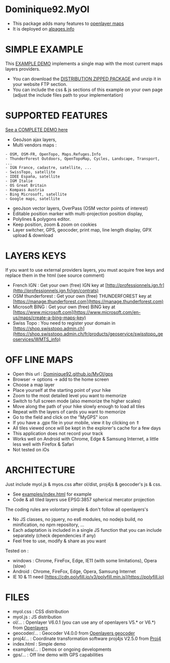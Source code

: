 Dominique92.MyOl
================
* This package adds many features to [openlayer maps](https://openlayers.org/)
* It is deployed on [alpages.info](http://alpages.info)

SIMPLE EXAMPLE
==============
This [EXAMPLE DEMO](https://Dominique92.github.io/MyOl/) implements a single map with the most current maps layers providers.
* You can download the [DISTRIBUTION ZIPPED PACKAGE](https://github.com/Dominique92/MyOl/archive/master.zip) and unzip it in your website FTP section.
* You can include the css & js sections of this example on your own page (adjust the include files path to your implementation)

SUPPORTED FEATURES
==================
[See a COMPLETE DEMO here](https://Dominique92.github.io/MyOl/examples/)
* GeoJson ajax layers,
* Multi vendors maps :
```
- OSM, OSM-FR, OpenTopo, Maps.Refuges.Info
- ThunderForest Outdoors, OpenTopoMap, Cycles, Landscape, Transport, ...
- IGN France, cadastre, satellite, ...
- SwissTopo, satellite
- IDEE España, satellite
- IGM Italie
- OS Great Britain
- Kompass Austria
- Bing Microsoft, satellite
- Google maps, satellite
```
* geoJson vector layers, OverPass (OSM vector points of interest)
* Editable position marker with multi-projection position display,
* Polylines & polygons editor.
* Keep position, zoom & zoom on cookies
* Layer switcher, GPS, geocoder, print map, line length display, GPX upload & download

LAYERS KEYS
===========
If you want to use external providers layers, you must acquire free keys and replace them in the html (see source comment)
* French IGN : Get your own (free) IGN key at [http://professionnels.ign.fr](http://professionnels.ign.fr/ign/contrats)
* OSM thunderforest : Get your own (free) THUNDERFOREST key at [https://manage.thunderforest.com](https://manage.thunderforest.com)
* Microsoft BING : Get your own (free) BING key at [https://www.microsoft.com](https://www.microsoft.com/en-us/maps/create-a-bing-maps-key)
* Swiss Topo : You need to register your domain in [https://shop.swisstopo.admin.ch](https://shop.swisstopo.admin.ch/fr/products/geoservice/swisstopo_geoservices/WMTS_info)

OFF LINE MAPS
=============
* Open this url : [Dominique92.github.io/MyOl/gps](https://Dominique92.github.io/MyOl/gps/)
* Browser -> options -> add to the home screen
* Choose a map layer
* Place yourself at the starting point of your hike
* Zoom to the most detailed level you want to memorize
* Switch to full screen mode (also memorize the higher scales)
* Move along the path of your hike slowly enough to load all tiles
* Repeat with the layers of cards you want to memorize
* Go to the field and click on the "MyGPS" icon
* If you have a .gpx file in your mobile, view it by clicking on ⇑
* All tiles viewed once will be kept in the explorer's cache for a few days
* This application does not record your track
* Works well on Android with Chrome, Edge & Samsung Internet, a little less well with Firefox & Safari
* Not tested on iOs

ARCHITECTURE
============
Just include myol.js & myos.css after ol/dist, proj4js & geocoder's js & css.
* See [examples/index.html](https://raw.githubusercontent.com/Dominique92/MyOl/master/examples/index.html) for example
* Code & all tiled layers use EPSG:3857 spherical mercator projection

The coding rules are volontary simple & don't follow all openlayers's
* No JS classes, no jquery, no es6 modules, no nodejs build, no minification, no npm repository, ...
* Each adaptation is included in a single JS function that you can include separately (check dependencies if any)
* Feel free to use, modify & share as you want

Tested on :
* windows : Chrome, FireFox, Edge, IE11 (with some limitations), Opera (slow)
* Android : Chrome, FireFox, Edge, Opera, Samsung Internet
* IE 10 & 11 need [https://cdn.polyfill.io/v3/polyfill.min.js](https://polyfill.io)

FILES
=====
* myol.css : CSS distribution
* myol.js : JS distribution
* ol/... : Openlayer V6.0.1 (you can use any of openlayers V5.* or V6.*) from [Openlayers](https://openlayers.org/download/)
* geocoder/... : Geocoder V4.0.0 from [Openlayers geocoder](https://github.com/jonataswalker/ol-geocoder/releases/latest)
* proj4/... : Coordinate transformation software proj4js V2.5.0 from [Proj4](https://github.com/proj4js/proj4js/releases/latest)
* index.html : Simple demo
* examples/... : Demos or ongoing developments
* gps/... : Off line demo with GPS capabilities
